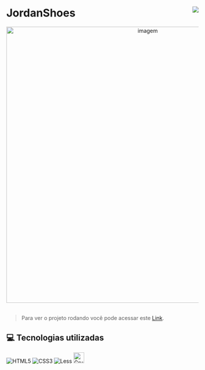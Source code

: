 # JordanShoes <img align="right" src="https://img.shields.io/static/v1?label=STATUS&message=Está %20Pronto &color=green&style=for-the-badge"/>

<div align="center" >
    <img width="725rem" src="https://servidor-estaticos-ten.vercel.app/shoes.png" alt="imagem">
</div> 
<br>

> Para ver o projeto rodando você pode acessar este [Link](https://jordan-shoes-sage.vercel.app/).

<h2>💻 Tecnologias utilizadas</h2>
<div style="display: inline_block">

![HTML5](https://img.shields.io/badge/html5-%23E34F26.svg?style=for-the-badge&logo=html5&logoColor=white)
![CSS3](https://img.shields.io/badge/css3-%231572B6.svg?style=for-the-badge&logo=css3&logoColor=white)
![Less](https://img.shields.io/badge/less-2B4C80?style=for-the-badge&logo=less&logoColor=white)
<img height="28em" src="https://badges.aleen42.com/src/grunt.svg" alt="Grunt">
</div>
